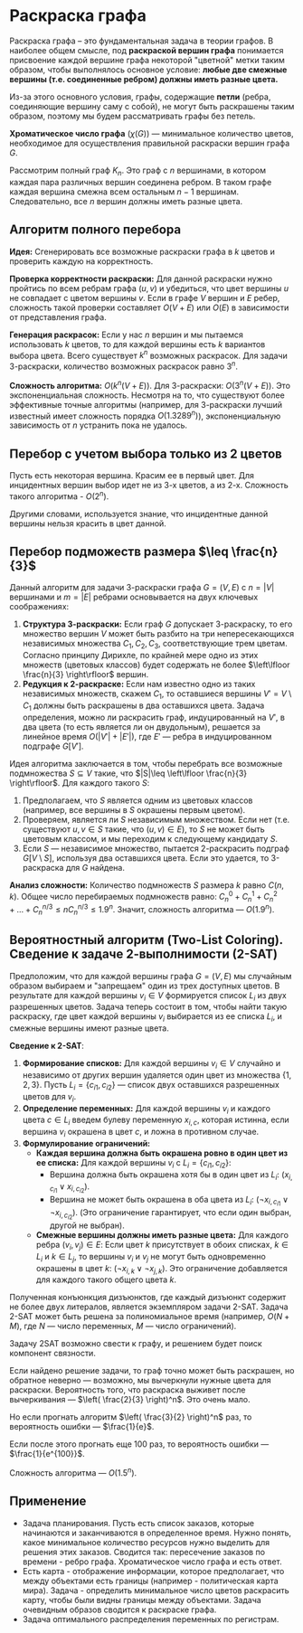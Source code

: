 # Раскраска графа

Раскраска графа – это фундаментальная задача в теории графов. В наиболее общем смысле, под **раскраской вершин графа** понимается присвоение каждой вершине графа некоторой "цветной" метки таким образом, чтобы выполнялось основное условие: **любые две смежные вершины (т.е. соединенные ребром) должны иметь разные цвета.**

Из-за этого основного условия, графы, содержащие **петли** (ребра, соединяющие вершину саму с собой), не могут быть раскрашены таким образом, поэтому мы будем рассматривать графы без петель.

**Хроматическое число графа** $(\chi(G))$ — минимальное количество цветов, необходимое для осуществления правильной раскраски вершин графа $G$.

Рассмотрим полный граф $K_{n}$. Это граф с $n$ вершинами, в котором каждая пара различных вершин соединена ребром. В таком графе каждая вершина смежна всем остальным $n-1$ вершинам. Следовательно, все $n$ вершин должны иметь разные цвета.

## Алгоритм полного перебора

**Идея:** Сгенерировать все возможные раскраски графа в $k$ цветов и проверить каждую на корректность.

**Проверка корректности раскраски:** Для данной раскраски нужно пройтись по всем ребрам графа $(u,v)$ и убедиться, что цвет вершины $u$ не совпадает с цветом вершины $v$. Если в графе $V$ вершин и $E$ ребер, сложность такой проверки составляет $O(V+E)$ или $O(E)$ в зависимости от представления графа.

**Генерация раскрасок:** Если у нас $n$ вершин и мы пытаемся использовать $k$ цветов, то для каждой вершины есть $k$ вариантов выбора цвета. Всего существует $k^n$ возможных раскрасок. 
Для задачи 3-раскраски, количество возможных раскрасок равно $3^n$.

**Сложность алгоритма:** $O(k^n(V+E))$. Для 3-раскраски: $O(3^n(V+E))$.
Это экспоненциальная сложность. Несмотря на то, что существуют более эффективные точные алгоритмы (например, для 3-раскраски лучший известный имеет сложность порядка $O(1.3289^n)$), экспоненциальную зависимость от $n$ устранить пока не удалось.

## Перебор с учетом выбора только из 2 цветов

Пусть есть некоторая вершина. Красим ее в первый цвет. Для инцидентных вершин выбор идет не из 3-х цветов, а из 2-х. Сложность такого алгоритма - $O(2^n)$.

Другими словами, используется знание, что инцидентные данной вершины нельзя красить в цвет данной.

## Перебор подможеств размера $\leq \frac{n}{3}$

Данный алгоритм для задачи 3-раскраски графа $G=(V,E)$ с $n=|V|$ вершинами и $m=|E|$ ребрами основывается на двух ключевых соображениях:

1. **Структура 3-раскраски:** Если граф $G$ допускает 3-раскраску, то его множество вершин $V$ может быть разбито на три непересекающихся независимых множества $C_{1},C_{2},C_{3}$, соответствующие трем цветам. Согласно принципу Дирихле, по крайней мере одно из этих множеств (цветовых классов) будет содержать не более $\left\lfloor  \frac{n}{3}  \right\rfloor$ вершин.
2. **Редукция к 2-раскраске:** Если нам известно одно из таких независимых множеств, скажем $C_{1}$, то оставшиеся вершины $V'=V\setminus C_{1}$ должны быть раскрашены в два оставшихся цвета. Задача определения, можно ли раскрасить граф, индуцированный на $V'$, в два цвета (то есть является ли он двудольным), решается за линейное время $O(|V'|+|E'|)$, где $E'$ — ребра в индуцированном подграфе $G[V']$.

Идея алгоритма заключается в том, чтобы перебрать все возможные подмножества $S \subseteq V$ такие, что $|S|\leq \left\lfloor  \frac{n}{3}  \right\rfloor$. Для каждого такого $S$:

1. Предполагаем, что $S$ является одним из цветовых классов (например, все вершины в $S$ окрашены первым цветом).
2. Проверяем, является ли $S$ независимым множеством. Если нет (т.е. существуют $u,v\in S$ такие, что $(u,v)\in E$), то $S$ не может быть цветовым классом, и мы переходим к следующему кандидату $S$.
3. Если $S$ — независимое множество, пытается 2-раскрасить подграф $G[V\setminus S]$, используя два оставшихся цвета. Если это удается, то 3-раскраска для $G$ найдена.

**Анализ сложности:** Количество подмножеств $S$ размера $k$ равно $C(n,k)$. Общее число перебираемых подмножеств равно: $C^0_n+C^1_n+C^2_n+\dots+C^{n/3}_n\leq nC^{n/3}_n\leq 1.9^n.$
Значит, сложность алгоритма — $O(1.9^n)$.

## Вероятностный алгоритм (Two-List Coloring). Сведение к задаче 2-выполнимости (2-SAT)

Предположим, что для каждой вершины графа $G=(V,E)$ мы случайным образом выбираем и "запрещаем" один из трех доступных цветов. В результате для каждой вершины $v_{i}\in V$ формируется список $L_{i}$ из двух разрешенных цветов. Задача теперь состоит в том, чтобы найти такую раскраску, где цвет каждой вершины $v_{i}$ выбирается из ее списка $L_{i}$, и смежные вершины имеют разные цвета.

**Сведение к 2-SAT**:

1. **Формирование списков:** Для каждой вершины $v_{i}\in V$ случайно и независимо от других вершин удаляется один цвет из множества $\{1,2,3\}$. Пусть $L_{i}=\{c_{i1}, c_{i 2}\}$ — список двух оставшихся разрешенных цветов для $v_{i}$.
2. **Определение переменных:** Для каждой вершины $v_{i}$ и каждого цвета $c\in L_{i}$ введем булеву переменную $x_{i,c}$, которая истинна, если вершина $v_{i}$ окрашена в цвет $c$, и ложна в противном случае.
3. **Формулирование ограничений:**
	- **Каждая вершина должна быть окрашена ровно в один цвет из ее списка:** Для каждой вершины $v_{i}$ с $L_{i}=\{c_{i 1}, c_{i 2}\}$:
		- Вершина должна быть окрашена хотя бы в один цвет из $L_{i}$: $(x_{i, c_{i 1}} \vee x_{i,c_{i 2}})$.
		- Вершина не может быть окрашена в оба цвета из $L_{i}$: $(\neg x_{i,c_{i 1}}\vee \neg x_{i,c_{i 2}})$. (Это ограничение гарантирует, что если один выбран, другой не выбран).
	- **Смежные вершины должны иметь разные цвета:** Для каждого ребра $(v_{i},v_{j})\in E$:
			Если цвет $k$ присутствует в обоих списках, $k\in L_{i}$ и $k\in L_{j}$, то вершины $v_{i}$ и $v_{j}$ не могут быть одновременно окрашены в цвет $k$: $(\neg x_{i,k}\vee \neg x_{j,k})$. Это ограничение добавляется для каждого такого общего цвета $k$.

Полученная конъюнкция дизъюнктов, где каждый дизъюнкт содержит не более двух литералов, является экземпляром задачи 2-SAT. Задача 2-SAT может быть решена за полиномиальное время (например, $O(N+M)$, где $N$ — число переменных, $M$  — число ограничений).

Задачу 2SAT возможно свести к графу, и решением будет поиск компонент связности.

Если найдено решение задачи, то граф точно может быть раскрашен, но обратное неверно — возможно, мы вычеркнули нужные цвета для раскраски. Вероятность того, что раскраска выживет после вычеркивания — $\left( \frac{2}{3} \right)^n$. Это очень мало.

Но если прогнать алгоритм $\left( \frac{3}{2} \right)^n$ раз, то вероятность ошибки — $\frac{1}{e}$.

Если после этого прогнать еще 100 раз, то вероятность ошибки — $\frac{1}{e^{100}}$.

Сложность алгоритма — $O(1.5^n)$.

## Применение

- Задача планирования. Пусть есть список заказов, которые начинаются и заканчиваются в определенное время. Нужно понять, какое минимальное количество ресурсов нужно выделить для решения этих заказов. Сводится так: пересечение заказов по времени - ребро графа. Хроматическое число графа и есть ответ.
- Есть карта - отображение информации, которое предполагает, что между объектами есть границы (например - политическая карта мира). Задача - определить минимальное число цветов раскрасить карту, чтобы были видны границы между объектами. Задача очевидным образов сводится к раскраске графа.
- Задача оптимального распределения переменных по регистрам.
